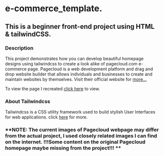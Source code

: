 # e-commerce_template.

## This is a beginner front-end project using  HTML & tailwindCSS.

### Description

This project demonstrates how you can develop beautiful homepage designs using tailwindcss to create a look alike of pagecloud.com e-commerce page. 
Pagecloud is a web development platform and drag and drop website builder that allows individuals and businesses to create and maintain websites by themselves. Visit their official website for [more...](http://pagecloud.com/) <br>

To view the page I recreated [click here](https://www.pagecloud.com/features/e-commerce) to view.

### About Tailwindcss

Tailwindcss is a CSS utility framework used to build stylish User Interfaces for web applications.
click [here](http://tailwindcss.com/docs/) for more.



### **NOTE: The current images of Pagecloud webpage may differ from the actual project, I used closely related images I can find on the internet. !!!Some content on the original Pagecloud homepage maybe missing from the project!!! ** ###

